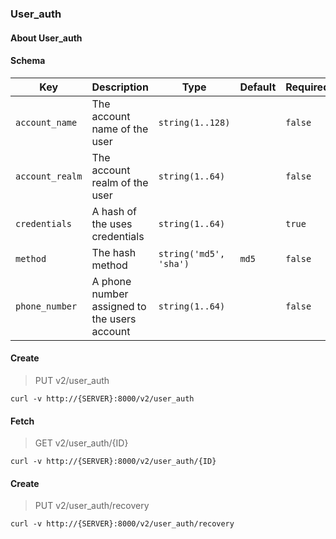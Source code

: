 ### User_auth

#### About User_auth

#### Schema

Key | Description | Type | Default | Required
--- | ----------- | ---- | ------- | --------
`account_name` | The account name of the user | `string(1..128)` |   | `false`
`account_realm` | The account realm of the user | `string(1..64)` |   | `false`
`credentials` | A hash of the uses credentials | `string(1..64)` |   | `true`
`method` | The hash method | `string('md5', 'sha')` | `md5` | `false`
`phone_number` | A phone number assigned to the users account | `string(1..64)` |   | `false`


#### Create

> PUT v2/user_auth

```curl
curl -v http://{SERVER}:8000/v2/user_auth
```

#### Fetch

> GET v2/user_auth/{ID}

```curl
curl -v http://{SERVER}:8000/v2/user_auth/{ID}
```

#### Create

> PUT v2/user_auth/recovery

```curl
curl -v http://{SERVER}:8000/v2/user_auth/recovery
```

